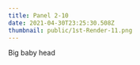 ```yaml
---
title: Panel 2-10
date: 2021-04-30T23:25:30.508Z
thumbnail: public/1st-Render-11.png
---
```

Big baby head